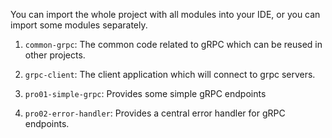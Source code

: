 You can import the whole project with all modules into your IDE, or you can import some modules separately.

1.  `common-grpc`: The common code related to gRPC which can be reused in other projects.
    
2. `grpc-client`: The client application which will connect to grpc servers.

3. `pro01-simple-grpc`: Provides some simple gRPC endpoints

4. `pro02-error-handler`: Provides a central error handler for gRPC endpoints.
